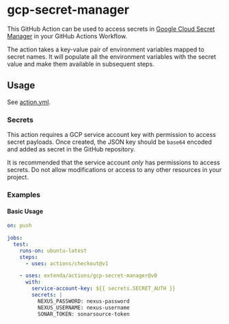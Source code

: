 # gcp-secret-manager

This GitHub Action can be used to access secrets in [Google Cloud Secret Manager](https://cloud.google.com/secret-manager/docs) 
in your GitHub Actions Workflow.

The action takes a key-value pair of environment variables mapped to secret names. It will populate all the 
environment variables with the secret value and make them available in subsequent steps.

## Usage

See [action.yml](action.yml).

### Secrets

This action requires a GCP service account key with permission to access secret payloads.
Once created, the JSON key should be `base64` encoded and added as secret in the GitHub repository.

It is recommended that the service account _only_ has permissions to access secrets. Do not allow modifications or 
access to any other resources in your project.
  
### Examples

#### Basic Usage

```yaml
on: push

jobs:
  test:
    runs-on: ubuntu-latest
    steps:
      - uses: actions/checkout@v1

    - uses: extenda/actions/gcp-secret-manager@v0
      with:
        service-account-key: ${{ secrets.SECRET_AUTH }}
        secrets: |
          NEXUS_PASSWORD: nexus-password
          NEXUS_USERNAME: nexus-username
          SONAR_TOKEN: sonarsource-token
```
